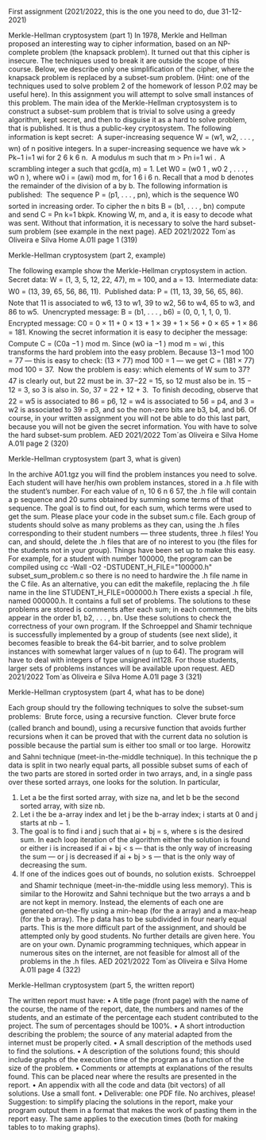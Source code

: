 First assignment (2021/2022, this is the one you need to do, due 31-12-2021)

Merkle-Hellman cryptosystem (part 1)
In 1978, Merkle and Hellman proposed an interesting way to cipher information, based on an NP-complete problem
(the knapsack problem). It turned out that this cipher is insecure. The techniques used to break it are outside the
scope of this course. Below, we describe only one simplification of the cipher, where the knapsack problem is replaced
by a subset-sum problem. (Hint: one of the techniques used to solve problem 2 of the homework of lesson P.02 may
be useful here). In this assignment you will attempt to solve small instances of this problem.
The main idea of the Merkle-Hellman cryptosystem is to construct a subset-sum problem that is trivial to solve using
a greedy algorithm, kept secret, and then to disguise it as a hard to solve problem, that is published. It is thus a
public-key cryptosystem. The following information is kept secret:
 A super-increasing sequence W = (w1, w2, . . . , wn) of n positive integers. In a super-increasing sequence
we have wk >
Pk−1
i=1 wi
for 2 6 k 6 n.
 A modulus m such that m > Pn
i=1 wi
.
 A scrambling integer a such that gcd(a, m) = 1.
Let W0 = (w0
1
, w0
2
, . . . , w0
n
), where w0
i = (awi) mod m, for 1 6 i 6 n. Recall that a mod b denotes the
remainder of the division of a by b. The following information is published:
 The sequence P = (p1, . . . , pn), which is the sequence W0
sorted in increasing order.
To cipher the n bits B = (b1, . . . , bn) compute and send C =
Pn
k=1 bkpk. Knowing W, m, and a, it is easy to
decode what was sent. Without that information, it is necessary to solve the hard subset-sum problem (see example
in the next page).
AED 2021/2022
Tom´as Oliveira e Silva
Home A.01I page 1 (319)


Merkle-Hellman cryptosystem (part 2, example)

The following example show the Merkle-Hellman cryptosystem in action.
 Secret data: W = (1, 3, 5, 12, 22, 47), m = 100, and a = 13.
 Intermediate data: W0 = (13, 39, 65, 56, 86, 11).
 Published data: P = (11, 13, 39, 56, 65, 86). Note that 11 is associated to w6, 13 to w1, 39 to w2, 56
to w4, 65 to w3, and 86 to w5.
 Unencrypted message: B = (b1, . . . , b6) = (0, 0, 1, 1, 0, 1).
 Encrypted message: C0 = 0 × 11 + 0 × 13 + 1 × 39 + 1 × 56 + 0 × 65 + 1 × 86 = 181.
Knowing the secret information it is easy to decipher the message:
 Compute C = (C0a
−1
) mod m. Since (w0
ia
−1
) mod m = wi
, this transforms the hard problem into the
easy problem. Because 13−1 mod 100 = 77 — this is easy to check: (13 × 77) mod 100 = 1 — we get
C = (181 × 77) mod 100 = 37.
 Now the problem is easy: which elements of W sum to 37? 47 is clearly out, but 22 must be in. 37−22 = 15,
so 12 must also be in. 15 − 12 = 3, so 3 is also in. So, 37 = 22 + 12 + 3.
 To finish decoding, observe that 22 = w5 is associated to 86 = p6, 12 = w4 is associated to 56 = p4, and
3 = w2 is associated to 39 = p3, and so the non-zero bits are b3, b4, and b6.
Of course, in your written assignment you will not be able to do this last part, because you will not be given the
secret information. You with have to solve the hard subset-sum problem.
AED 2021/2022
Tom´as Oliveira e Silva
Home A.01I page 2 (320)


Merkle-Hellman cryptosystem (part 3, what is given)

In the archive A01.tgz you will find the problem instances you need to solve. Each student will have her/his own
problem instances, stored in a .h file with the student’s number. For each value of n, 10 6 n 6 57, the .h file will
contain a p sequence and 20 sums obtained by summing some terms of that sequence. The goal is to find out, for
each sum, which terms were used to get the sum.
Please place your code in the subset sum.c file. Each group of students should solve as many problems as they
can, using the .h files corresponding to their student numbers — three students, three .h files! You can, and should,
delete the .h files that are of no interest to you (the files for the students not in your group).
Things have been set up to make this easy. For example, for a student with number 100000, the program can be
compiled using
cc -Wall -O2 -DSTUDENT_H_FILE=\"100000.h\" subset_sum_problem.c
so there is no need to hardwire the .h file name in the C file. As an alternative, you can edit the makefile, replacing
the .h file name in the line
STUDENT_H_FILE=000000.h
There exists a special .h file, named 000000.h. It contains a full set of problems. The solutions to these problems
are stored is comments after each sum; in each comment, the bits appear in the order b1, b2, . . . , bn. Use these
solutions to check the correctness of your own program.
If the Schroeppel and Shamir technique is successfully implemented by a group of students (see next slide), it becomes
feasible to break the 64-bit barrier, and to solve problem instances with somewhat larger values of n (up to 64). The
program will have to deal with integers of type unsigned int128. For those students, larger sets of problems
instances will be available upon request.
AED 2021/2022
Tom´as Oliveira e Silva
Home A.01I page 3 (321)


Merkle-Hellman cryptosystem (part 4, what has to be done)

Each group should try the following techniques to solve the subset-sum problems:
 Brute force, using a recursive function.
 Clever brute force (called branch and bound), using a recursive function that avoids further recursions when it can
be proved that with the current data no solution is possible because the partial sum is either too small or too large.
 Horowitz and Sahni technique (meet-in-the-middle technique). In this technique the p data is split in two nearly
equal parts, all possible subset sums of each of the two parts are stored in sorted order in two arrays, and, in a
single pass over these sorted arrays, one looks for the solution. In particular,
1. Let a be the first sorted array, with size na, and let b be the second sorted array, with size nb.
2. Let i the be a-array index and let j be the b-array index; i starts at 0 and j starts at nb − 1.
3. The goal is to find i and j such that ai + bj = s, where s is the desired sum. In each loop iteration of
the algorithm either the solution is found or either i is increased if ai + bj < s — that is the only way of
increasing the sum — or j is decreased if ai + bj > s — that is the only way of decreasing the sum.
4. If one of the indices goes out of bounds, no solution exists.
 Schroeppel and Shamir technique (meet-in-the-middle using less memory). This is similar to the Horowitz and
Sahni technique but the two arrays a and b are not kept in memory. Instead, the elements of each one are
generated on-the-fly using a min-heap (for the a array) and a max-heap (for the b array). The p data has to be
subdivided in four nearly equal parts. This is the more difficult part of the assignment, and should be attempted
only by good students. No further details are given here. You are on your own.
Dynamic programming techniques, which appear in numerous sites on the internet, are not feasible for almost all of
the problems in the .h files.
AED 2021/2022
Tom´as Oliveira e Silva
Home A.01I page 4 (322)


Merkle-Hellman cryptosystem (part 5, the written report)

The written report must have:
• A title page (front page) with the name of the course, the name of the report, date, the numbers and names of
the students, and an estimate of the percentage each student contributed to the project. The sum of percentages
should be 100%.
• A short introduction describing the problem; the source of any material adapted from the internet must be
properly cited.
• A small description of the methods used to find the solutions.
• A description of the solutions found; this should include graphs of the execution time of the program as a function
of the size of the problem.
• Comments or attempts at explanations of the results found. This can be placed near where the results are
presented in the report.
• An appendix with all the code and data (bit vectors) of all solutions. Use a small font.
• Deliverable: one PDF file. No archives, please!
Suggestion: to simplify placing the solutions in the report, make your program output them in a format that makes
the work of pasting them in the report easy. The same applies to the execution times (both for making tables to to
making graphs).
